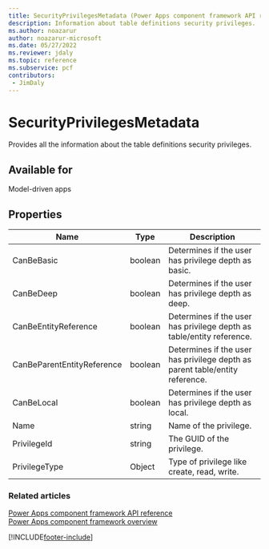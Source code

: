 ```yaml
---
title: SecurityPrivilegesMetadata (Power Apps component framework API reference) | Microsoft Docs
description: Information about table definitions security privileges.
ms.author: noazarur
author: noazarur-microsoft
ms.date: 05/27/2022
ms.reviewer: jdaly
ms.topic: reference
ms.subservice: pcf
contributors:
 - JimDaly
---
```


# SecurityPrivilegesMetadata

Provides all the information about the table definitions security privileges.

## Available for

Model-driven apps

## Properties

|Name|Type|Description|
|-----|----|---------|
|CanBeBasic|boolean|Determines if the user has privilege depth as basic.|
|CanBeDeep|boolean|Determines if the user has privilege depth as deep.|
|CanBeEntityReference|boolean|Determines if the user has privilege depth as table/entity reference.|
|CanBeParentEntityReference|boolean|Determines if the user has privilege depth as parent table/entity reference.|
|CanBeLocal|boolean|Determines if the user has privilege depth as local.|
|Name|string|Name of the privilege.|
|PrivilegeId|string|The GUID of the privilege.|
|PrivilegeType|Object|Type of privilege like create, read, write.|


### Related articles

[Power Apps component framework API reference](../reference/index.md)<br/>
[Power Apps component framework overview](../overview.md)

[!INCLUDE[footer-include](../../../includes/footer-banner.md)]
